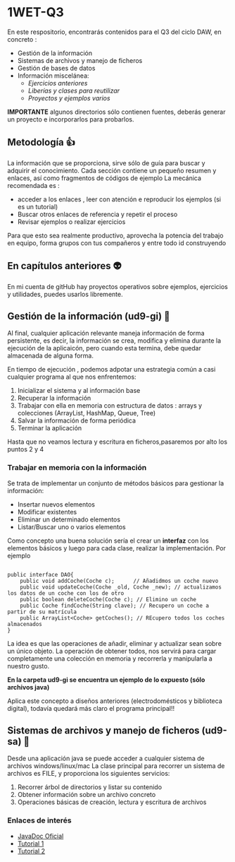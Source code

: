 # 1WET-Q3
En este respositorio, encontrarás contenidos para el Q3 del ciclo DAW, en concreto :
* Gestión de la información
* Sistemas de archivos y manejo de ficheros
* Gestión de bases de datos
* Información miscelánea:
    * *Ejercicios anteriores*
    * *Liberías y clases para reutilizar*
    * *Proyectos y ejemplos varios*

**IMPORTANTE** algunos directorios sólo contienen fuentes, deberás generar un proyecto e incorporarlos
para probarlos.

## Metodología :+1:

La información que se proporciona, sirve sólo de guía para buscar y adquirir el conocimiento.
Cada sección contiene un pequeño resumen y enlaces, así como fragmentos de códigos de ejemplo
La mecánica recomendada es :
* acceder a los enlaces , leer con atención e reproducir los ejemplos (si es un tutorial)
* Buscar otros enlaces de referencia y repetir el proceso
* Revisar ejemplos o realizar ejercicios

Para que esto sea realmente productivo, aprovecha la potencia del trabajo en equipo, forma grupos con 
tus compañeros y entre todo id construyendo 

## En capítulos anteriores :alien:

En mi cuenta de gitHub hay proyectos operativos sobre ejemplos, ejercicios y utilidades, puedes usarlos libremente.

## Gestión de la información (ud9-gi) :rocket: 

Al final, cualquier aplicación relevante maneja información de forma persistente, es decir, la información se crea, modifica y elimina 
durante la ejecución de la aplicaicón, pero cuando esta termina, debe quedar almacenada de alguna forma.

En tiempo de ejecución , podemos adpotar una estrategia común a casi cualquier programa al que nos 
enfrentemos:

1. Inicializar el sistema y al información base
2. Recuperar la información 
3. Trabajar con ella en memoria con estructura de datos : arrays y colecciones (ArrayList, HashMap, Queue, Tree)
4. Salvar la información de forma periódica
5. Terminar la aplicación

Hasta que no veamos lectura y escritura en ficheros,pasaremos por alto los puntos 2 y 4 

### Trabajar en memoria con la información

Se trata de implementar un conjunto de métodos básicos para gestionar la información:
- Insertar nuevos elementos
- Modificar existentes
- Eliminar un determinado elementos
- Listar/Buscar uno o varios elementos


Como concepto una buena solución sería el crear un **interfaz** con los elementos básicos y luego para
cada clase, realizar la implementación. Por ejemplo

```java8

public interface DAO{
    public void addCoche(Coche c);		// Añadidmos un coche nuevo
    public void updateCoche(Coche _old, Coche _new); // actualizamos los datos de un coche con los de otro
    public boolean deleteCoche(Coche c); // Elimino un coche
    public Coche findCoche(String clave); // Recupero un coche a partir de su matrícula
    public ArrayList<Coche> getCoches(); // REcupero todos los coches almacenados
}
```
La idea es que las operaciones de añadir, eliminar y actualizar sean sobre un único objeto.
La operación de obtener todos, nos servirá para cargar completamente una colección en memoria y 
recorrerla y manipularla a nuestro gusto.

**En la carpeta ud9-gi se encuentra un ejemplo de lo expuesto (sólo archivos java)**

Aplica este concepto a diseños anteriores (electrodomésticos y biblioteca digital), todavía quedará más claro el programa principal!!

## Sistemas de archivos y manejo de ficheros (ud9-sa) :rocket:

Desde una aplicación java se puede acceder a cualquier sistema de archivos windows/linux/mac
La clase principal para recorrer un sistema de archivos es FILE, y proporciona los siguientes servicios:
1. Recorrer árbol de directorios y listar su contenido
2. Obtener información sobre un archivo concreto
3. Operaciones básicas de creación, lectura y escritura de archivos
### Enlaces de interés

* [JavaDoc Oficial](https://docs.oracle.com/javase/8/docs/api/java/nio/file/Files.html)
* [Tutorial 1](https://www.baeldung.com/java-io-file)
* [Tutorial 2](https://www.geeksforgeeks.org/file-class-in-java/)
